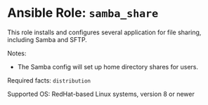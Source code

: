 # Ansible Role: `samba_share`

This role installs and configures several application for file sharing, including Samba and SFTP.

Notes:

- The Samba config will set up home directory shares for users.

Required facts: `distribution`

Supported OS: RedHat-based Linux systems, version 8 or newer
